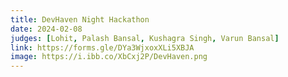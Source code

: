 ```yaml
---
title: DevHaven Night Hackathon
date: 2024-02-08
judges: [Lohit, Palash Bansal, Kushagra Singh, Varun Bansal]
link: https://forms.gle/DYa3WjxoxXLi5XBJA
image: https://i.ibb.co/XbCxj2P/DevHaven.png
---
```

